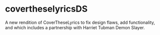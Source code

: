 # covertheselyricsDS
A new rendition of CoverTheseLyrics to fix design flaws, add functionality, and which includes a partnership with Harriet Tubman Demon Slayer.
